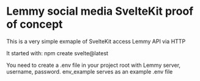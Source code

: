 # Lemmy social media SvelteKit proof of concept

This is a very simple exmaple of SvelteKit access Lemmy API via HTTP

It started with:
npm create svelte@latest

You need to create a .env file in your project root with Lemmy server, username, password.
env_example serves as an example .env file

